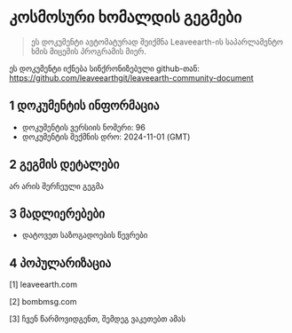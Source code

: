 # კოსმოსური ხომალდის გეგმები

>ეს დოკუმენტი ავტომატურად შეიქმნა Leaveearth-ის საპარლამენტო ხმის მიცემის პროგრამის მიერ.

ეს დოკუმენტი იქნება სინქრონიზებული github-თან: https://github.com/leaveearthgit/leaveearth-community-document

## 1 დოკუმენტის ინფორმაცია

- დოკუმენტის ვერსიის ნომერი: 96
- დოკუმენტის შექმნის დრო: 2024-11-01 (GMT)

## 2 გეგმის დეტალები

არ არის შერჩეული გეგმა

## 3 მადლიერებები
* დატოვეთ საზოგადოების წევრები

## 4 პოპულარიზაცია
[1] leaveearth.com

[2] bombmsg.com

[3] ჩვენ წარმოვიდგენთ, შემდეგ ვაკეთებთ ამას